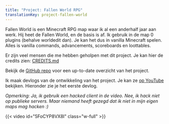 ```yaml
---
title: "Project: Fallen World RPG"
translationKey: project-fallen-world
---
```


Fallen World is een Minecraft RPG map waar ik al een anderhalf jaar aan werk. Hij heet de Fallen World, en de basis is af. Ik gebruik in de map 0 plugins (behalve worldedit dan). Je kan het dus in vanilla Minecraft spelen. Alles is vanilla commands, advancements, scoreboards en loottables.

Er zijn veel mensen die me hebben geholpen met dit project. Je kan hier de credits zien: [CREDITS.md](https://github.com/RobinBoers/fallen_world/blob/master/CREDITS.md)

Bekijk de [GitHub repo](https://github.com/RobinBoers/fallen_world) voor een up-to-date overzicht van het project.

Ik maak devlogs van de ontwikkeling van het project. Je kan ze [op YouTube](https://www.youtube.com/playlist?list=PLBz5ZmxqtLxNZp3We7HW2BuK-4fHH3rMY) bekijken. Hieronder zie je het eerste devlog.

_Opmerking: Ja, ik gebruik een hacked client in de video. Nee, ik hack niet op publieke servers. Maar niemand heeft gezegd dat ik niet in mijn eigen maps mag hacken :)_

{{< video id="5FoCYP8VX8I" class="w-full" >}}
